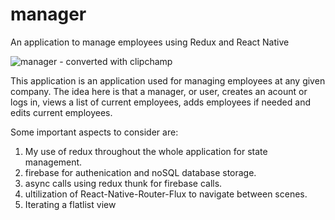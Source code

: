 # manager
An application to manage employees using Redux and React Native

![manager - converted with clipchamp](https://user-images.githubusercontent.com/17955378/33861570-45d33a38-de93-11e7-8bbc-13fa11662aa7.gif)

This application is an application used for managing employees at any given company. The idea here is that a manager, or user, creates an acount or logs in,
views a list of current employees, adds employees if needed and edits current employees. 

Some important aspects to consider are: 
1. My use of redux throughout the whole application for state management.
2. firebase for authenication and noSQL database storage.
3. async calls using redux thunk for firebase calls.
4. ultilization of React-Native-Router-Flux to navigate between scenes. 
5. Iterating a flatlist view
